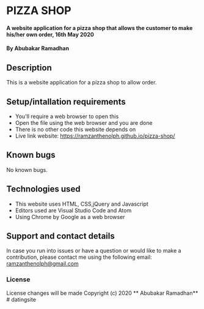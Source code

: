 # PIZZA SHOP
#### A website application for a pizza shop that allows the customer to make his/her own order, 16th May 2020
#### By **Abubakar Ramadhan**
## Description
This is a website application for a pizza shop to allow order.
## Setup/intallation requirements
* You'll require a web browser to open this
* Open the file using the web browser and you are done
* There is no other code this website depends on
* Live link website: https://ramzanthenolph.github.io/pizza-shop/
## Known bugs
No known bugs.
## Technologies used
* This website uses HTML, CSS,jQuery and Javascript
* Editors used are Visual Studio Code and Atom
* Using Chrome by Google as a web browser
## Support and contact details
In case you run into issues or have a question or would like to make a contribution, please contact me using the following email:
ramzanthenolph@gmail.com
### License
License changes will be made
Copyright (c) 2020 ** Abubakar Ramadhan** # datingsite
